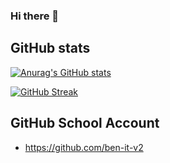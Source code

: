 ### Hi there 👋

## GitHub stats
[![Anurag's GitHub stats](https://github-readme-stats.vercel.app/api?username=ben-itdev&show_icons=true&theme=holi&include_all_commits=true)](https://github.com/anuraghazra/github-readme-stats)

[![GitHub Streak](https://github-readme-streak-stats.herokuapp.com/?user=ben-itdev)](https://git.io/streak-stats)

## GitHub School Account
- https://github.com/ben-it-v2
